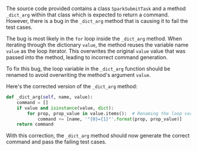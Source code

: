 The source code provided contains a class `SparkSubmitTask` and a method `_dict_arg` within that class which is expected to return a command. However, there is a bug in the `_dict_arg` method that is causing it to fail the test cases.

The bug is most likely in the `for` loop inside the `_dict_arg` method. When iterating through the dictionary `value`, the method reuses the variable name `value` as the loop iterator. This overwrites the original `value` value that was passed into the method, leading to incorrect command generation.

To fix this bug, the loop variable in the `_dict_arg` function should be renamed to avoid overwriting the method's argument `value`.

Here's the corrected version of the `_dict_arg` method:

```python
def _dict_arg(self, name, value):
    command = []
    if value and isinstance(value, dict):
        for prop, prop_value in value.items():  # Renaming the loop variable to prop_value
            command += [name, '"{0}={1}"'.format(prop, prop_value)]
    return command
``` 
With this correction, the `_dict_arg` method should now generate the correct command and pass the failing test cases.